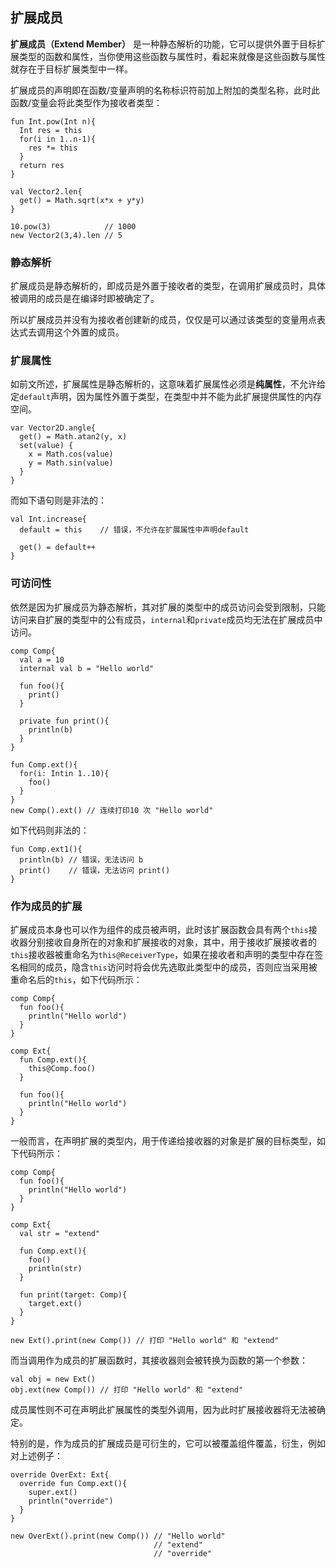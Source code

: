 ## 扩展成员

**扩展成员（Extend Member）** 是一种静态解析的功能，它可以提供外置于目标扩展类型的函数和属性，当你使用这些函数与属性时，看起来就像是这些函数与属性就存在于目标扩展类型中一样。

扩展成员的声明即在函数/变量声明的名称标识符前加上附加的类型名称，此时此函数/变量会将此类型作为接收者类型：

```ecs
fun Int.pow(Int n){
  Int res = this
  for(i in 1..n-1){
    res *= this
  }
  return res
}

val Vector2.len{
  get() = Math.sqrt(x*x + y*y)
}

10.pow(3)            // 1000
new Vector2(3,4).len // 5
```

### 静态解析

扩展成员是静态解析的，即成员是外置于接收者的类型，在调用扩展成员时，具体被调用的成员是在编译时即被确定了。

所以扩展成员并没有为接收者创建新的成员，仅仅是可以通过该类型的变量用点表达式去调用这个外置的成员。

### 扩展属性

如前文所述，扩展属性是静态解析的，这意味着扩展属性必须是**纯属性**，不允许给定`default`声明，因为属性外置于类型，在类型中并不能为此扩展提供属性的内存空间。

```ecs
var Vector2D.angle{
  get() = Math.atan2(y, x)
  set(value) {
    x = Math.cos(value)
    y = Math.sin(value)
  }
}
```

而如下语句则是非法的：

```ecs
val Int.increase{
  default = this    // 错误，不允许在扩展属性中声明default
  
  get() = default++
}
```

### 可访问性

依然是因为扩展成员为静态解析，其对扩展的类型中的成员访问会受到限制，只能访问来自扩展的类型中的公有成员，`internal`和`private`成员均无法在扩展成员中访问。

```ecs
comp Comp{
  val a = 10
  internal val b = "Hello world"
  
  fun foo(){
    print()
  }
  
  private fun print(){
    println(b)
  }
}

fun Comp.ext(){
  for(i: Intin 1..10){
    foo()
  }
}
new Comp().ext() // 连续打印10 次 "Hello world"
```

如下代码则非法的：

```ecs
fun Comp.ext1(){
  println(b) // 错误，无法访问 b
  print()    // 错误，无法访问 print() 
}
```

### 作为成员的扩展

扩展成员本身也可以作为组件的成员被声明，此时该扩展函数会具有两个`this`接收器分别接收自身所在的对象和扩展接收的对象，其中，用于接收扩展接收者的`this`接收器被重命名为`this@ReceiverType`，如果在接收者和声明的类型中存在签名相同的成员，隐含`this`访问时将会优先选取此类型中的成员，否则应当采用被重命名后的`this`，如下代码所示：

```ecs
comp Comp{
  fun foo(){
    println("Hello world")
  }
}

comp Ext{
  fun Comp.ext(){
    this@Comp.foo()
  }
  
  fun foo(){
    println("Hello world")
  }
}
```


一般而言，在声明扩展的类型内，用于传递给接收器的对象是扩展的目标类型，如下代码所示：

```ecs
comp Comp{
  fun foo(){
    println("Hello world")
  }
}

comp Ext{
  val str = "extend"

  fun Comp.ext(){
    foo()
    println(str)
  }
  
  fun print(target: Comp){
    target.ext()
  }
}

new Ext().print(new Comp()) // 打印 "Hello world" 和 "extend"
```

而当调用作为成员的扩展函数时，其接收器则会被转换为函数的第一个参数：

```ecs
val obj = new Ext()
obj.ext(new Comp()) // 打印 "Hello world" 和 "extend"
```

成员属性则不可在声明此扩展属性的类型外调用，因为此时扩展接收器将无法被确定。

特别的是，作为成员的扩展成员是可衍生的，它可以被覆盖组件覆盖，衍生，例如对上述例子：

```ecs
override OverExt: Ext{
  override fun Comp.ext(){
    super.ext()
    println("override")
  }
}

new OverExt().print(new Comp()) // "Hello world"
                                // "extend" 
                                // "override"
```
